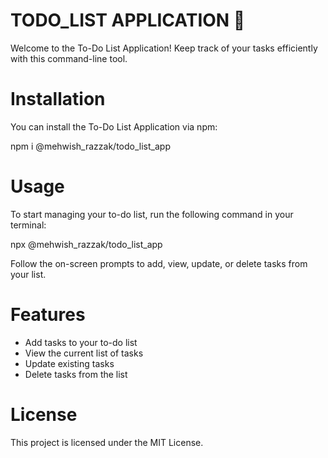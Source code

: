 # TODO_LIST APPLICATION 📝
Welcome to the To-Do List Application! Keep track of your tasks efficiently with this command-line tool.
# Installation
You can install the To-Do List Application via npm:

npm i @mehwish_razzak/todo_list_app

# Usage
To start managing your to-do list, run the following command in your terminal:

npx @mehwish_razzak/todo_list_app


Follow the on-screen prompts to add, view, update, or delete tasks from your list.

# Features
* Add tasks to your to-do list
* View the current list of tasks
* Update existing tasks
* Delete tasks from the list
# License
This project is licensed under the MIT License.